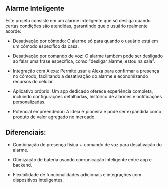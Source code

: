 ## Alarme Inteligente

Este projeto consiste em um alarme inteligente que só desliga quando certas condições são atendidas, garantindo que o usuário realmente acorde:

- Desativação por cômodo: O alarme só para quando o usuário está em um cômodo específico da casa.

- Desativação por comando de voz: O alarme também pode ser desligado ao falar uma frase específica, como "desligar alarme, estou na sala".

- Integração com Alexa: Permite usar a Alexa para confirmar a presença no cômodo, facilitando a desativação do alarme e economizando recursos do celular.

- Aplicativo próprio: Um app dedicado oferece experiência completa, incluindo configurações detalhadas, histórico de alarmes e notificações personalizadas.

- Potencial empreendedor: A ideia é pioneira e pode ser expandida como produto de valor agregado no mercado.

## Diferenciais:

- Combinação de presença física + comando de voz para desativação do alarme.

- Otimização de bateria usando comunicação inteligente entre app e backend.

- Flexibilidade de funcionalidades adicionais e integrações com dispositivos inteligentes.

